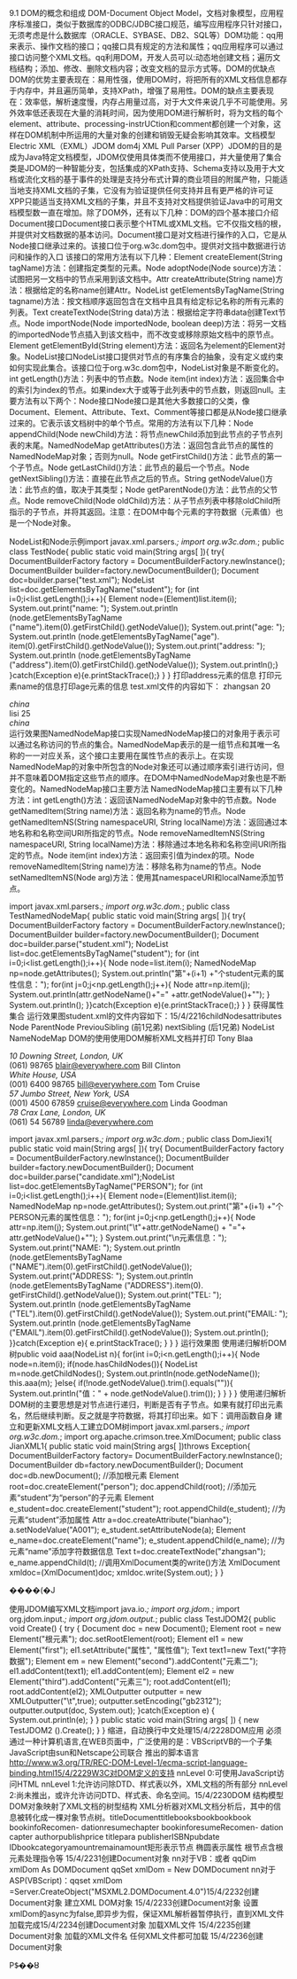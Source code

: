 9.1 DOM的概念和组成 DOM-Document Object Model，文档对象模型，应用程序标准接口，类似于数据库的ODBC/JDBC接口规范，编写应用程序只针对接口，无须考虑是什么数据库（ORACLE、SYBASE、DB2、SQL等）DOM功能：qq用来表示、操作文档的接口；qq接口具有规定的方法和属性；qq应用程序可以通过接口访问整个XML文档。qq利用DOM，开发人员可以:动态地创建文档；遍历文档结构；添加、修改、删除文档内容；改变文档的显示方式等。DOM的优缺点 DOM的优势主要表现在：易用性强，使用DOM时，将把所有的XML文档信息都存于内存中，并且遍历简单，支持XPath，增强了易用性。DOM的缺点主要表现在：效率低，解析速度慢，内存占用量过高，对于大文件来说几乎不可能使用。另外效率低还表现在大量的消耗时间，因为使用DOM进行解析时，将为文档的每个element、attribute、processing-instrUCtion和comment都创建一个对象，这样在DOM机制中所运用的大量对象的创建和销毁无疑会影响其效率。文档模型Electric XML（EXML）JDOM dom4j XML Pull Parser (XPP）JDOM的目的是成为Java特定文档模型，JDOM仅使用具体类而不使用接口，并大量使用了集合类是JDOM的一种智能分支，包括集成的XPath支持、Schema支持以及用于大文档或流化文档的基于事件的处理是支持分布式计算的商业项目的附属产物，只能适当地支持XML文档的子集，它没有为验证提供任何支持并且有更严格的许可证XPP只能适当支持XML文档的子集，并且不支持对文档提供验证Java中的可用文档模型数一直在增加。除了DOM外，还有以下几种：DOM的四个基本接口介绍Document接口Document接口表示整个HTML或XML文档。它不仅指文档的根，并提供对文档数据的基本访问。Document接口是对文档进行操作的入口，它是从Node接口继承过来的。该接口位于org.w3c.dom包中。提供对文挡中数据进行访问和操作的入口 该接口的常用方法有以下几种：Element createElement(String tagName)方法：创建指定类型的元素。Node adoptNode(Node source)方法：试图把另一文档中的节点采用到该文档中。Attr createAttribute(String name)方法：根据给定的名称name创建Attr。NodeList getElementsByTagName(String tagname)方法：按文档顺序返回包含在文档中且具有给定标记名称的所有元素的列表。Text createTextNode(String data)方法：根据给定字符串data创建Text节点。Node importNode(Node importedNode, boolean deep)方法：将另一文档的importedNode节点插入到该文档中，而不改变或移除原始文档中的原节点。Element getElementById(String element)方法：返回名为element的Element对象。NodeList接口NodeList接口提供对节点的有序集合的抽象，没有定义或约束如何实现此集合。该接口位于org.w3c.dom包中，NodeList对象是不断变化的。int getLength()方法：列表中的节点数。Node item(int index)方法：返回集合中的索引为index的节点。如果index大于或等于此列表中的节点数，则返回null。主要方法有以下两个：Node接口Node接口是其他大多数接口的父类，像Document、Element、Attribute、Text、Comment等接口都是从Node接口继承过来的。它表示该文档树中的单个节点。常用的方法有以下几种：Node appendChild(Node newChild)方法：将节点newChild添加到此节点的子节点列表的末尾。NamedNodeMap getAttributes()方法：返回包含此节点的属性的NamedNodeMap对象；否则为null。Node getFirstChild()方法：此节点的第一个子节点。Node getLastChild()方法：此节点的最后一个节点。Node getNextSibling()方法：直接在此节点之后的节点。String getNodeValue()方法：此节点的值，取决于其类型；Node getParentNode()方法：此节点的父节点。Node removeChild(Node oldChild)方法：从子节点列表中移除oldChild所指示的子节点，并将其返回。注意：在DOM中每个元素的字符数据（元素值）也是一个Node对象。


NodeList和Node示例import javax.xml.parsers.*; import org.w3c.dom.*; public class TestNode{ public static void main(String args[ ]){ try{ DocumentBuilderFactory factory = DocumentBuilderFactory.newInstance(); DocumentBuilder builder=factory.newDocumentBuilder(); Document doc=builder.parse("test.xml"); NodeList list=doc.getElementsByTagName("student"); for (int i=0;i<list.getLength();i++){ Element node=(Element)list.item(i); System.out.print("name: "); System.out.println (node.getElementsByTagName ("name").item(0).getFirstChild().getNodeValue()); System.out.print("age: "); System.out.println (node.getElementsByTagName("age"). item(0).getFirstChild().getNodeValue()); System.out.print("address: "); System.out.println (node.getElementsByTagName ("address").item(0).getFirstChild().getNodeValue()); System.out.println();} }catch(Exception e){e.printStackTrace();} } } 打印address元素的信息 打印元素name的信息打印age元素的信息 test.xml文件的内容如下：<class> <student> <name>zhangsan</name> <age>20</age> <address>china</address> </student> <student> <name>lisi</name> <age>25</age> <address>china</address> </student> </class> 运行效果图NamedNodeMap接口实现NamedNodeMap接口的对象用于表示可以通过名称访问的节点的集合。NamedNodeMap表示的是一组节点和其唯一名称的一一对应关系，这个接口主要用在属性节点的表示上。在实现NamedNodeMap的对象中所包含的Node对象还可以通过顺序索引进行访问，但并不意味着DOM指定这些节点的顺序。在DOM中NamedNodeMap对象也是不断变化的。NamedNodeMap接口主要方法 NamedNodeMap接口主要有以下几种方法：int getLength()方法：返回该NamedNodeMap对象中的节点数。Node getNamedItem(String name)方法：返回名称为name的节点。Node getNamedItemNS(String namespaceURI, String localName)方法：返回通过本地名称和名称空间URI所指定的节点。Node removeNamedItemNS(String namespaceURI, String localName)方法：移除通过本地名称和名称空间URI所指定的节点。Node item(int index)方法：返回索引值为index的项。Node removeNamedItem(String name)方法：移除名称为name的节点。Node setNamedItemNS(Node arg)方法：使用其namespaceURI和localName添加节点。

import javax.xml.parsers.*; import org.w3c.dom.*; public class TestNamedNodeMap{ public static void main(String args[ ]){ try{ DocumentBuilderFactory factory = DocumentBuilderFactory.newInstance(); DocumentBuilder builder=factory.newDocumentBuilder(); Document doc=builder.parse("student.xml"); NodeList list=doc.getElementsByTagName("student"); for (int i=0;i<list.getLength();i++){ Node node=list.item(i); NamedNodeMap np=node.getAttributes(); System.out.println("第"+(i+1) +"个student元素的属性信息："); for(int j=0;j<np.getLength();j++){ Node attr=np.item(j); System.out.println(attr.getNodeName()+"=" +attr.getNodeValue()+""); } System.out.println(); }}catch(Exception e){e.printStackTrace();} } } 获得属性集合<class> <student id="A002" name="zhangsan" age="24"></student> <student id="D002" name="lisi" age="23"></student> </class> 运行效果图student.xml的文件内容如下：15/4/2216childNodesattributes Node ParentNode PreviouSibling (前1兄弟) nextSibling (后1兄弟) NodeList NameNodeMap DOM的使用使用DOM解析XML文档并打印<?xml version="1.0" encoding="UTF-8"?> <PEOPLE> <PERSON PERSONID="E01" age="30"> <NAME>Tony Blaa</NAME> <ADDRESS>10 Downing Street, London, UK</ADDRESS> <TEL>(061) 98765</TEL> <EMAIL>blair@everywhere.com</EMAIL> </PERSON> <PERSON PERSONID="E02" sex="F"> <NAME>Bill Clinton</NAME> <ADDRESS>White House, USA</ADDRESS> <TEL>(001) 6400 98765</TEL> <EMAIL>bill@everywhere.com</EMAIL> </PERSON> <PERSON PERSONID="E03" age="25"> <NAME>Tom Cruise</NAME> <ADDRESS>57 Jumbo Street, New York, USA</ADDRESS> <TEL>(001) 4500 67859</TEL> <EMAIL>cruise@everywhere.com</EMAIL> </PERSON> <PERSON PERSONID="E04" sex="F"> <NAME>Linda Goodman</NAME> <ADDRESS>78 Crax Lane, London, UK</ADDRESS> <TEL>(061) 54 56789</TEL> <EMAIL>linda@everywhere.com</EMAIL> </PERSON> </PEOPLE>



import javax.xml.parsers.*; import org.w3c.dom.*; public class DomJiexi1{ public static void main(String args[ ]){ try{ DocumentBuilderFactory factory = DocumentBuilderFactory.newInstance(); DocumentBuilder builder=factory.newDocumentBuilder(); Document doc=builder.parse("candidate.xml");NodeList list=doc.getElementsByTagName("PERSON"); for (int i=0;i<list.getLength();i++){ Element node=(Element)list.item(i); NamedNodeMap np=node.getAttributes(); System.out.print("第"+(i+1) +"个PERSON元素的属性信息："); for(int j=0;j<np.getLength();j++){ Node attr=np.item(j); System.out.print("\t"+attr.getNodeName() + "="+ attr.getNodeValue()+""); } System.out.print("\n元素信息："); System.out.print("NAME: "); System.out.println (node.getElementsByTagName ("NAME").item(0).getFirstChild().getNodeValue()); System.out.print("ADDRESS: "); System.out.println (node.getElementsByTagName ("ADDRESS").item(0). getFirstChild().getNodeValue()); System.out.print("TEL: "); System.out.println (node.getElementsByTagName ("TEL").item(0).getFirstChild().getNodeValue()); System.out.print("EMAIL: "); System.out.println (node.getElementsByTagName ("EMAIL").item(0).getFirstChild().getNodeValue()); System.out.println(); }}catch(Exception e){ e.printStackTrace(); } } } 运行效果图 使用递归解析DOM树public void aaa(NodeList n){ for(int i=0;i<n.getLength();i++){ Node node=n.item(i); if(node.hasChildNodes()){ NodeList m=node.getChildNodes(); System.out.println(node.getNodeName()); this.aaa(m); }else{ if(!node.getNodeValue().trim().equals("")){ System.out.println("值：" + node.getNodeValue().trim()); } } } } 使用递归解析DOM树的主要思想是对节点进行递归，判断是否有子节点。如果有就打印出元素名，然后继续判断。反之就是字符数据，将其打印出来。如下：调用函数自身 建立和更新XML文档人工建立DOM树import javax.xml.parsers.*; import org.w3c.dom.*; import org.apache.crimson.tree.XmlDocument; public class JianXML1{ public static void main(String args[ ])throws Exception{ DocumentBuilderFactory factory= DocumentBuilderFactory.newInstance(); DocumentBuilder db=factory.newDocumentBuilder(); Document doc=db.newDocument(); //添加根元素 Element root=doc.createElement("person"); doc.appendChild(root); //添加元素“student”为“person”的子元素 Element e_student=doc.createElement("student"); root.appendChild(e_student); //为元素“student”添加属性 Attr a=doc.createAttribute("bianhao"); a.setNodeValue("A001"); e_student.setAttributeNode(a); Element e_name=doc.createElement("name"); e_student.appendChild(e_name); //为元素“name”添加字符数据信息 Text t=doc.createTextNode("zhangsan"); e_name.appendChild(t); //调用XmlDocument类的write()方法 XmlDocument xmldoc=(XmlDocument)doc; xmldoc.write(System.out); } }

����(�J





使用JDOM编写XML文档import java.io.*; import org.jdom.*; import org.jdom.input.*; import org.jdom.output.*; public class TestJDOM2{ public void Create() { try { Document doc = new Document(); Element root = new Element("根元素"); doc.setRootElement(root); Element el1 = new Element("first"); el1.setAttribute("属性", "属性值"); Text text1=new Text("字符数据"); Element em = new Element("second").addContent("元素二"); el1.addContent(text1); el1.addContent(em); Element el2 = new Element("third").addContent("元素三"); root.addContent(el1); root.addContent(el2); XMLOutputter outputter = new XMLOutputter("\t",true); outputter.setEncoding("gb2312"); outputter.output(doc, System.out); }catch(Exception e) { System.out.println(e); } } public static void main(String args[ ]) { new TestJDOM2 ().Create(); } } 缩进，自动换行中文处理15/4/2228DOM应用 必须通过一种计算机语言,在WEB页面中，广泛使用的是：VBScriptVB的一个子集 JavaScript由sun和Netscape公司联合 推出的脚本语言 http://www.w3.org/TR/REC-DOM-Level-1/ecma-script-language-binding.html15/4/2229W3C对DOM定义的支持 nnLevel 0:可使用JavaScript访问HTML nnLevel 1:允许访问除DTD、样式表以外，XML文档的所有部分 nnLevel 2:尚未推出，或许允许访问DTD、样式表、命名空间。15/4/2230DOM 结构模型 DOM对象映射了XML文档的树型结构 XML分析器对XML文档分析后，其中的信息被转化成一棵对象节点树。titleDocumenttitlebooksbookbookbook bookinfoRecomen- dationresumechapter bookinforesumeRecomen- dation capter authorpublishprice titlepara publisherISBNpubdate IDbookcategoryamountremainamount矩形表示节点 椭圆表示属性 根节点含根元素处理指令等 15/4/2231创建Document对象 nn对于VB：或者 qqDim xmlDom As DOMDocument qqSet xmlDom = New DOMDocument nn对于ASP(VBScript)：qqset xmlDom =Server.CreateObject("MSXML2.DOMDocument.4.0")15/4/2232创建Document对象 <SCRIPT language="VBScript"> set xmlDom = CreateObject("MSXML2.DOMDocument.4.0") xmlDom.async = "false" xmlDom.load("code9_1.xml") for each ddd in xmlDom.documentElement.childNodes document.write("<TR><TD>" & ddd.nodename & "</TD>") document.write("<TD>" & ddd.text & "</TD></TR>") next </SCRIPT>建立XML DOM对象 15/4/2233创建Document对象 <SCRIPT language="VBScript"> set xmlDom = CreateObject("MSXML2.DOMDocument.4.0") xmlDom.async = "false" xmlDom.load("code9_1.xml") for each ddd in xmlDom.documentElement.childNodes document.write("<TR><TD>" & ddd.nodename & "</TD>") document.write("<TD>" & ddd.text & "</TD></TR>") next </SCRIPT>设置xmlDom的async为false,即异步为假，保证XML解析器暂停执行，直到XML文件加载完成15/4/2234创建Document对象 <SCRIPT language="VBScript"> set xmlDom = CreateObject("MSXML2.DOMDocument.4.0") xmlDom.async = "false" xmlDom.load("code9_1.xml") for each ddd in xmlDom.documentElement.childNodes document.write("<TR><TD>" & ddd.nodename & "</TD>") document.write("<TD>" & ddd.text & "</TD></TR>") next </SCRIPT>加载XML文件 15/4/2235创建Document对象 <SCRIPT language="VBScript"> set xmlDom = CreateObject("MSXML2.DOMDocument.4.0") xmlDom.async = "false" xmlDom.load("code9_1.xml") for each ddd in xmlDom.documentElement.childNodes document.write("<TR><TD>" & ddd.nodename & "</TD>") document.write("<TD>" & ddd.text & "</TD></TR>") next </SCRIPT>加载的XML文件名 任何XML文件都可加载 15/4/2236创建Document对象 <SCRIPT language="VBScript"> set xmlDom = CreateObject("MSXML2.DOMDocument.4.0") xmlDom.async = "false" xmlDom.load("code9_1.xml") for each ddd in xmlDom.documentElement.childNodes document.write("<TR><TD>" & ddd.nodename & "</TD>") document.write("<TD>" & ddd.text & "</TD></TR>") next </SCRIPT>

P$̵��Ȣ 
